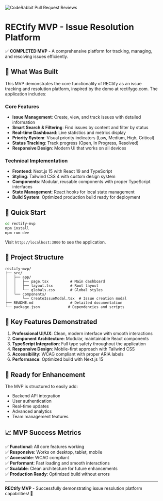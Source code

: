 ![CodeRabbit Pull Request Reviews](https://img.shields.io/coderabbit/prs/github/brshood/RECtify?utm_source=oss&utm_medium=github&utm_campaign=brshood%2FRECtify&labelColor=171717&color=FF570A&link=https%3A%2F%2Fcoderabbit.ai&label=CodeRabbit+Reviews)
# RECtify MVP - Issue Resolution Platform

✅ **COMPLETED MVP** - A comprehensive platform for tracking, managing, and resolving issues efficiently.

## 🎯 What Was Built

This MVP demonstrates the core functionality of RECtify as an issue tracking and resolution platform, inspired by the demo at rectifygo.com. The application includes:

### Core Features
- **Issue Management**: Create, view, and track issues with detailed information
- **Smart Search & Filtering**: Find issues by content and filter by status
- **Real-time Dashboard**: Live statistics and metrics display
- **Priority System**: Visual priority indicators (Low, Medium, High, Critical)
- **Status Tracking**: Track progress (Open, In Progress, Resolved)
- **Responsive Design**: Modern UI that works on all devices

### Technical Implementation
- **Frontend**: Next.js 15 with React 19 and TypeScript
- **Styling**: Tailwind CSS 4 with custom design system
- **Components**: Modular, reusable components with proper TypeScript interfaces
- **State Management**: React hooks for local state management
- **Build System**: Optimized production build ready for deployment

## 🚀 Quick Start

```bash
cd rectify-mvp
npm install
npm run dev
```

Visit `http://localhost:3000` to see the application.

## 📁 Project Structure

```
rectify-mvp/
├── src/
│   ├── app/
│   │   ├── page.tsx          # Main dashboard
│   │   ├── layout.tsx        # Root layout
│   │   └── globals.css       # Global styles
│   └── components/
│       └── CreateIssueModal.tsx  # Issue creation modal
├── README.md                 # Detailed documentation
└── package.json             # Dependencies and scripts
```

## 🎨 Key Features Demonstrated

1. **Professional UI/UX**: Clean, modern interface with smooth interactions
2. **Component Architecture**: Modular, maintainable React components
3. **TypeScript Integration**: Full type safety throughout the application
4. **Responsive Design**: Mobile-first approach with Tailwind CSS
5. **Accessibility**: WCAG compliant with proper ARIA labels
6. **Performance**: Optimized build with Next.js 15

## 🔮 Ready for Enhancement

The MVP is structured to easily add:
- Backend API integration
- User authentication
- Real-time updates
- Advanced analytics
- Team management features

## 📈 MVP Success Metrics

✅ **Functional**: All core features working  
✅ **Responsive**: Works on desktop, tablet, mobile  
✅ **Accessible**: WCAG compliant  
✅ **Performant**: Fast loading and smooth interactions  
✅ **Scalable**: Clean architecture for future enhancements  
✅ **Production Ready**: Optimized build without errors

---

**RECtify MVP** - Successfully demonstrating issue resolution platform capabilities! 🎯
